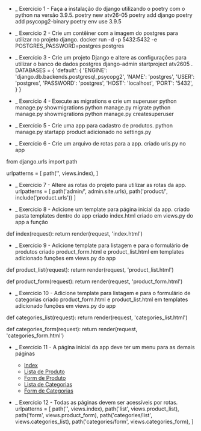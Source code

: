 - _  Exercício 1 - Faça a instalação do django utilizando o poetry com o python na versão 3.9.5.
poetry new atv26-05
poetry add django
poetry add psycopg2-binary
poetry env use 3.9.5

- _  Exercício 2 - Crie um contêiner com a imagem do postgres para utilizar no projeto django.
docker run -d -p 5432:5432 -e POSTGRES_PASSWORD=postgres postgres

- _  Exercício 3 - Crie um projeto Django e  altere as configurações para utilizar o banco de dados postgres
django-admin startproject atv2605 .
DATABASES = {
    'default': {
        'ENGINE': 'django.db.backends.postgresql_psycopg2',
        'NAME': 'postgres',
        'USER': 'postgres',
        'PASSWORD': 'postgres',
        'HOST': 'localhost',
        'PORT': '5432',
    }
}


- _  Exercício 4 - Execute as migrations e crie um superuser
python manage.py showmigrations
python manage.py migrate
python manage.py showmigrations
python manage.py createsuperuser

- _  Exercício 5 - Crie uma app para cadastro de produtos.
python manage.py startapp product
adicionado no settings.py

- _  Exercício 6 - Crie um arquivo de rotas para a app.
criado urls.py no app

from django.urls import path

urlpatterns = [
    path('', views.index),
]


- _  Exercício 7 - Altere as rotas do projeto para utilizar as rotas da app.
urlpatterns = [
    path('admin/', admin.site.urls),
    path('product/', include('product.urls'))
]


- _  Exercício 8 - Adicione um template para página inicial da app.
criado pasta templates dentro do app
criado index.html
criado em views.py do app a função

def index(request):
    return render(request, 'index.html')
    
- _  Exercício 9 - Adicione template para listagem e para o formulário de produtos
criado product_form.html e product_list.html em templates
adicionado funções em views.py do app

def product_list(request):
    return render(request, 'product_list.html')

def product_form(request):
    return render(request, 'product_form.html')

- _  Exercício 10 - Adicione template para listagem e para o formulário de categorias
criado product_form.html e product_list.html em templates
adicionado funções em views.py do app

def categories_list(request):
    return render(request, 'categories_list.html')

def categories_form(request):
    return render(request, 'categories_form.html')

- _  Exercício 11 - A página inicial da app deve ter um menu para as demais páginas
    <ul>
        <li><a href="/product">Index</a></li>
        <li><a href="/product/list">Lista de Produto</a></li>
        <li><a href="/product/form">Form de Produto</a></li>
        <li><a href="/product/categories/list">Lista de Categorias</a></li>
        <li><a href="/product/categories/form">Form de Categorias</a></li>
    </ul>

- _  Exercício 12 - Todas as páginas devem ser acessíveis por rotas.
urlpatterns = [
    path('', views.index),
    path('list', views.product_list),
    path('form', views.product_form),
    path('categories/list', views.categories_list),
    path('categories/form', views.categories_form),
]

